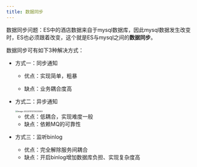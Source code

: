 ```yaml
---
title: 数据同步
---
```


数据同步问题：ES中的酒店数据来自于mysql数据库，因此mysql数据发生改变时，ES也必须跟着改变，这个就是ES与mysql之间的**数据同步**。

数据同步可有如下3种解决方式：

- 方式一：同步通知

    - 优点：实现简单，粗暴

    - 缺点：业务耦合度高

- 方式二：异步通知

    <img src="https://figure-bed.chua-n.com/数据库/Elasticsearch/image-20220101213025069.png" alt="image-20220101213025069" style="zoom:36%;" />

    - 优点：低耦合，实现难度一般
    - 缺点：依赖MQ的可靠性

- 方式三：监听binlog

    - 优点：完全解除服务间耦合
    - 缺点：开启binlog增加数据库负担、实现复杂度高